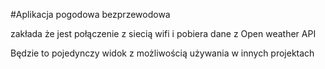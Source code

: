 #Aplikacja pogodowa bezprzewodowa 

zakłada że jest połączenie z siecią wifi i pobiera dane z Open weather API

Będzie to pojedynczy widok z możliwością używania w innych projektach 